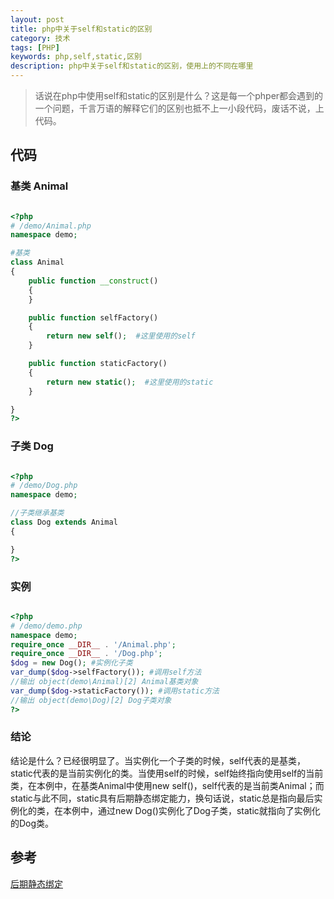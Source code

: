 ```yaml
---
layout: post
title: php中关于self和static的区别
category: 技术
tags: [PHP]
keywords: php,self,static,区别
description: php中关于self和static的区别，使用上的不同在哪里
---
```


> 话说在php中使用self和static的区别是什么？这是每一个phper都会遇到的一个问题，千言万语的解释它们的区别也抵不上一小段代码，废话不说，上代码。

## 代码

### 基类 Animal

```php

<?php
# /demo/Animal.php
namespace demo;

#基类
class Animal
{
    public function __construct()
    {
    }

    public function selfFactory()
    {
        return new self();  #这里使用的self
    }

    public function staticFactory()
    {
        return new static();  #这里使用的static
    }

}
?>

```

### 子类 Dog

```php

<?php
# /demo/Dog.php
namespace demo;

//子类继承基类
class Dog extends Animal
{

}
?>

```

### 实例

```php

<?php
# /demo/demo.php
namespace demo;
require_once __DIR__ . '/Animal.php';
require_once __DIR__ . '/Dog.php';
$dog = new Dog(); #实例化子类
var_dump($dog->selfFactory()); #调用self方法
//输出 object(demo\Animal)[2] Animal基类对象
var_dump($dog->staticFactory()); #调用static方法
//输出 object(demo\Dog)[2] Dog子类对象
?>

```

### 结论

结论是什么？已经很明显了。当实例化一个子类的时候，self代表的是基类，static代表的是当前实例化的类。当使用self的时候，self始终指向使用self的当前类，在本例中，在基类Animal中使用new self()，self代表的是当前类Animal；而static与此不同，static具有后期静态绑定能力，换句话说，static总是指向最后实例化的类，在本例中，通过new Dog()实例化了Dog子类，static就指向了实例化的Dog类。

## 参考

[后期静态绑定](http://php.net/manual/zh/language.oop5.late-static-bindings.php)


